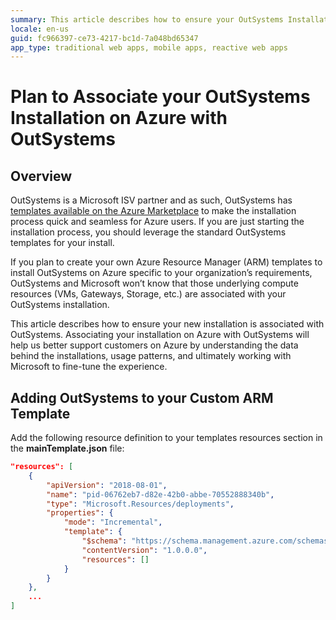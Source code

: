 ```yaml
---
summary: This article describes how to ensure your OutSystems Installation on Azure using custom Azure Resource Manager (ARM) templates is associated with OutSystems.
locale: en-us
guid: fc966397-ce73-4217-bc1d-7a048bd65347
app_type: traditional web apps, mobile apps, reactive web apps
---
```


# Plan to Associate your OutSystems Installation on Azure with OutSystems

## Overview

OutSystems is a Microsoft ISV partner and as such, OutSystems has [templates available on the Azure Marketplace](https://azuremarketplace.microsoft.com/en-ca/marketplace/apps?search=outsystems&page=1) to make the installation process quick and seamless for Azure users. If you are just starting the installation process, you should leverage the standard OutSystems templates for your install.

If you plan to create your own Azure Resource Manager (ARM) templates to install OutSystems on Azure specific to your organization’s requirements, OutSystems and Microsoft won’t know that those underlying compute resources (VMs, Gateways, Storage, etc.) are associated with your OutSystems installation.

This article describes how to ensure your new installation is associated with OutSystems. Associating your installation on Azure with OutSystems will help us better support customers on Azure by understanding the data behind the installations, usage patterns, and ultimately working with Microsoft to fine-tune the experience.

## Adding OutSystems to your Custom ARM Template

Add the following resource definition to your templates resources section in the **mainTemplate.json** file:

```json
"resources": [
    {
        "apiVersion": "2018-08-01",
        "name": "pid-06762eb7-d82e-42b0-abbe-70552888340b",
        "type": "Microsoft.Resources/deployments",
        "properties": {
            "mode": "Incremental",
            "template": {
                "$schema": "https://schema.management.azure.com/schemas/2015-01-01/deploymentTemplate.json#",
                "contentVersion": "1.0.0.0",
                "resources": []
            }
        }
    },
    ...
]
```
